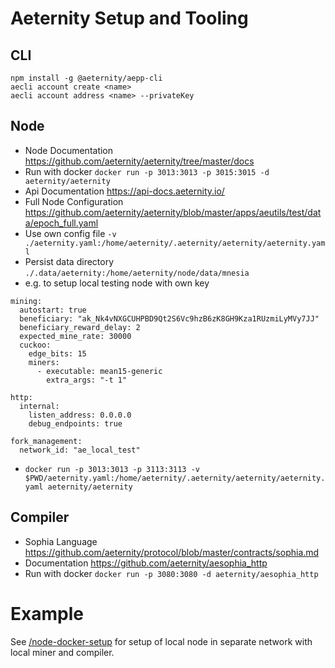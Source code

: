 # Aeternity Setup and Tooling

## CLI

```
npm install -g @aeternity/aepp-cli
aecli account create <name>
aecli account address <name> --privateKey
```

## Node
 - Node Documentation https://github.com/aeternity/aeternity/tree/master/docs
 - Run with docker `docker run -p 3013:3013 -p 3015:3015 -d aeternity/aeternity`
 - Api Documentation https://api-docs.aeternity.io/
 - Full Node Configuration https://github.com/aeternity/aeternity/blob/master/apps/aeutils/test/data/epoch_full.yaml
 - Use own config file `-v ./aeternity.yaml:/home/aeternity/.aeternity/aeternity/aeternity.yaml`
 - Persist data directory `./.data/aeternity:/home/aeternity/node/data/mnesia`
 - e.g. to setup local testing node with own key
```
mining:
  autostart: true
  beneficiary: "ak_Nk4vNXGCUHPBD9Qt2S6Vc9hzB6zK8GH9Kza1RUzmiLyMVy7JJ"
  beneficiary_reward_delay: 2
  expected_mine_rate: 30000
  cuckoo:
    edge_bits: 15
    miners:
      - executable: mean15-generic
        extra_args: "-t 1"

http:
  internal:
    listen_address: 0.0.0.0
    debug_endpoints: true

fork_management:
  network_id: "ae_local_test"
```
 - `docker run -p 3013:3013 -p 3113:3113 -v $PWD/aeternity.yaml:/home/aeternity/.aeternity/aeternity/aeternity.yaml aeternity/aeternity`

## Compiler
 - Sophia Language https://github.com/aeternity/protocol/blob/master/contracts/sophia.md
 - Documentation https://github.com/aeternity/aesophia_http
 - Run with docker `docker run -p 3080:3080 -d aeternity/aesophia_http`
 
# Example

See [/node-docker-setup](/node-docker-setup) for setup of local node in separate network with local miner and compiler.
